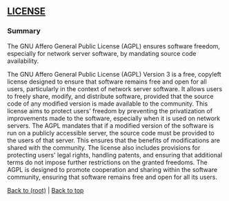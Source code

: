 ## [LICENSE](LICENSE)

### Summary
The GNU Affero General Public License (AGPL) ensures software freedom, especially for network server software, by mandating source code availability.

The GNU Affero General Public License (AGPL) Version 3 is a free, copyleft license designed to ensure that software remains free and open for all users, particularly in the context of network server software. It allows users to freely share, modify, and distribute software, provided that the source code of any modified version is made available to the community. This license aims to protect users' freedom by preventing the privatization of improvements made to the software, especially when it is used on network servers. The AGPL mandates that if a modified version of the software is run on a publicly accessible server, the source code must be provided to the users of that server. This ensures that the benefits of modifications are shared with the community. The license also includes provisions for protecting users' legal rights, handling patents, and ensuring that additional terms do not impose further restrictions on the granted freedoms. The AGPL is designed to promote cooperation and sharing within the software community, ensuring that software remains free and open for all its users.

[Back to (root)](#root) | [Back to top](#table-of-contents)

